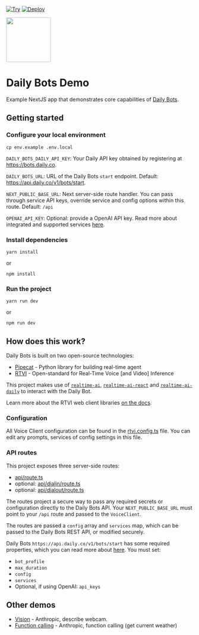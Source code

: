 [![Try](https://img.shields.io/badge/try_it-here-blue)](https://demo.dailybots.ai)
[![Deploy](https://img.shields.io/badge/Deploy_to_Vercel-black?style=flat&logo=Vercel&logoColor=white)](https://vercel.com/new/clone?repository-url=https%3A%2F%2Fgithub.com%2Fdaily-demos%2Fdaily-bots-web-demo&env=DAILY_BOTS_DAILY_API_KEY,DAILY_BOTS_URL,NEXT_PUBLIC_BASE_URL&project-name=daily-bots-demo&repository-name=daily-bots-web-demo)


<img src="public/icon.png" width="120px">


# Daily Bots Demo

Example NextJS app that demonstrates core capabilities of [Daily Bots](https://bots.daily.co). 

## Getting started

### Configure your local environment

```shell
cp env.example .env.local
```

`DAILY_BOTS_DAILY_API_KEY`: Your Daily API key obtained by registering at https://bots.daily.co.

`DAILY_BOTS_URL`: URL of the Daily Bots `start` endpoint. Default: https://api.daily.co/v1/bots/start.

`NEXT_PUBLIC_BASE_URL`: Next server-side route handler. You can pass through service API keys, override service and config options within this route. Default: `/api`

`OPENAI_API_KEY`: Optional: provide a OpenAI API key. Read more about integrated and supported services [here](https://docs.dailybots.ai/api-reference/client/supportedServices).

### Install dependencies

```shell
yarn install
```
or
```shell
npm install
```

### Run the project

```shell
yarn run dev
```
or
```shell
npm run dev
```

## How does this work?

Daily Bots is built on two open-source technologies:

- [Pipecat](https://www.pipecat.ai) - Python library for building real-time agent
- [RTVI](https://github.com/rtvi-ai) - Open-standard for Real-Time Voice [and Video] Inference

This project makes use of [`realtime-ai`](https://www.npmjs.com/package/realtime-ai), [`realtime-ai-react`](https://www.npmjs.com/package/realtime-ai-react) and [`realtime-ai-daily`](https://www.npmjs.com/package/realtime-ai-daily) to interact with the Daily Bot.

Learn more about the RTVI web client libraries [on the docs](https://docs.rtvi.ai).

### Configuration

All Voice Client configuration can be found in the [rtvi.config.ts](/rtvi.config.ts) file. You can edit any prompts, services of config settings in this file.

### API routes

This project exposes three server-side routes:

- [api/route.ts](app/api/route.ts)
- optional: [api/dialin/route.ts](app/api/dialin/route.ts)
- optional: [api/dialout/route.ts](app/api/dialout/route.ts)

The routes project a secure way to pass any required secrets or configuration directly to the Daily Bots API. Your `NEXT_PUBLIC_BASE_URL` must point to your `/api` route and passed to the `VoiceClient`. 

The routes are passed a `config` array and `services` map, which can be passed to the Daily Bots REST API, or modified securely. 

Daily Bots `https://api.daily.co/v1/bots/start` has some required properties, which you can read more about [here](https://docs.dailybots.ai/api-reference/endpoint/startBot). You must set:

- `bot_profile`
- `max_duration`
- `config`
- `services`
- Optional, if using OpenAI: `api_keys`

## Other demos

- [Vision](https://github.com/daily-demos/daily-bots-web-demo/tree/khk/vision-for-launch) - Anthropic, describe webcam.
- [Function calling](https://github.com/daily-demos/daily-bots-web-demo/tree/cb/function-call) - Anthropic, function calling (get current weather)
